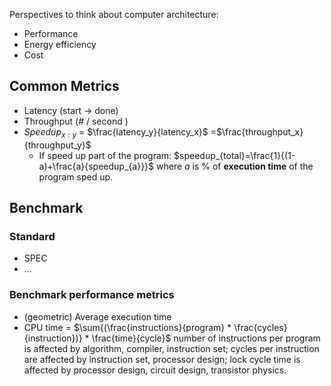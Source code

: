 Perspectives to think about computer architecture:
-	Performance
-	Energy efficiency
-	Cost

## Common Metrics
-	Latency (start -> done)
-	Throughput (# / second )
-	$Speedup_{x:y}$ = $\frac{latency_y}{latency_x}$ =$\frac{throughput_x}{throughput_y}$ 
	-	If speed up part of the program:
	$speedup_{total}=\frac{1}{(1-a)+\frac{a}{speedup_{a}}}$
	where $a$ is % of **execution time** of the program sped up.
## Benchmark
### Standard
- SPEC
- ...
### Benchmark performance metrics
- (geometric) Average execution time
- CPU time = $\sum{(\frac{instructions}{program} * \frac{cycles}{instruction})} * \frac{time}{cycle}$
number of instructions per program is affected by algorithm, compiler, instruction set;
cycles per instruction are affected by instruction set, processor design;
lock cycle time is affected by processor design, circuit design, transistor physics.